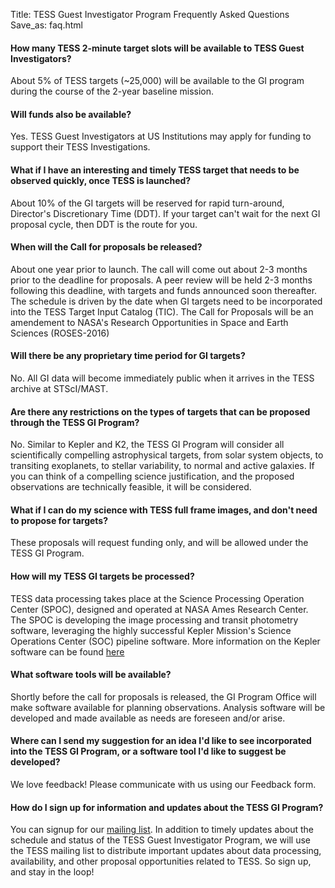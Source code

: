 Title: TESS Guest Investigator Program Frequently Asked Questions
Save_as: faq.html

#### **How many TESS 2-minute target slots will be available to TESS Guest Investigators?**

About 5% of TESS targets (~25,000) will be available to the GI program during the course of the 2-year baseline mission.

#### **Will funds also be available?**

Yes. TESS Guest Investigators at US Institutions may apply for funding to support their TESS Investigations.

#### **What if I have an interesting and timely TESS target that needs to be observed quickly, once TESS is launched?**

 About 10% of the GI targets will be reserved for rapid turn-around, Director's Discretionary Time (DDT). If your target can't wait for the next GI proposal cycle, then DDT is the route for you.

#### **When will the Call for proposals be released?**

 About one year prior to launch. The call will come out about 2-3 months prior to the deadline for proposals. A peer review will be held 2-3 months following this deadline, with targets and funds announced soon thereafter. The schedule is driven by the date when GI targets need to be incorporated into the TESS Target Input Catalog (TIC). The Call for Proposals will be an amendement to NASA's Research Opportunities in Space and Earth Sciences (ROSES-2016)

#### **Will there be any proprietary time period for GI targets?**

 No. All GI data will become immediately public when it arrives in the TESS archive at STScI/MAST.

#### **Are there any restrictions on the types of targets that can be proposed through the TESS GI Program?**

 No. Similar to Kepler and K2, the TESS GI Program will consider all scientifically compelling astrophysical targets, from solar system objects, to transiting exoplanets, to stellar variability, to normal and active galaxies. If you can think of a compelling science justification, and the proposed observations are technically feasible, it will be considered.

#### **What if I can do my science with TESS full frame images, and don't need to propose for targets?**

 These proposals will request funding only, and will be allowed under the TESS GI Program.

#### **How will my TESS GI targets be processed?**

 TESS data processing takes place at the Science Processing Operation Center (SPOC), designed and operated at NASA Ames Research Center. The SPOC is developing the image processing and transit photometry software, leveraging the highly successful Kepler Mission's Science Operations Center (SOC) pipeline software. More information on the Kepler software can be found [here](http://kepler.nasa.gov/science/ForScientists/papersAndDocumentation/SOCpapers)

#### **What software tools will be available?**

 Shortly before the call for proposals is released, the GI Program Office will make software available for planning observations. Analysis software will be developed and made available as needs are foreseen and/or arise.

#### **Where can I send my suggestion for an idea I'd like to see incorporated into the TESS GI Program, or a software tool I'd like to suggest be developed?**

 We love feedback! Please communicate with us using our Feedback form.

#### **How do I sign up for information and updates about the TESS GI Program?**

 You can signup for our [mailing list](https://lists.nasa.gov/mailman/listinfo/tessnews). In addition to timely updates about the schedule and status of the TESS Guest Investigator Program, we will use the TESS mailing list to distribute important updates about data processing, availability, and other proposal opportunities related to TESS. So sign up, and stay in the loop!
 
